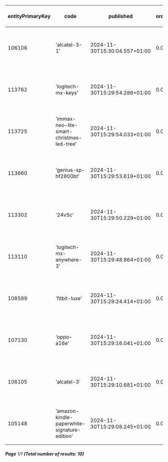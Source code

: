 | entityPrimaryKey | code                                         | published                     | orderedQuantity | 🔗 stocks: quantityOnStock | 🔗  stocks 📄 Stock | 🪙 Price for sale                  |
| ---------------- | -------------------------------------------- | ----------------------------- | --------------- | -------------------------- | ------------------- | ---------------------------------- |
| 106106           | 'alcatel-3-1'                                | 2024-11-30T15:30:04.557+01:00 | 0.00000         | 🔗 119334: 530.00000       | 📄 Stock: 119334    | 🪙 €100.00 (with 21% tax) / €82.64 |
| 113762           | 'logitech-mx-keys'                           | 2024-11-30T15:29:54.286+01:00 | 0.00000         | 🔗 119334: 155.00000       | 📄 Stock: 119334    | 🪙 €101.00 (with 21% tax) / €83.47 |
| 113725           | 'immax-neo-lite-smart-christmas-led-tree'    | 2024-11-30T15:29:54.033+01:00 | 0.00000         | 🔗 119334: 390.00000       | 📄 Stock: 119334    | 🪙 €103.00 (with 21% tax) / €85.12 |
| 113660           | 'genius-sp-hf2800bt'                         | 2024-11-30T15:29:53.619+01:00 | 0.00000         | 🔗 119334: 82.00000        | 📄 Stock: 119334    | 🪙 €101.00 (with 21% tax) / €83.47 |
| 113302           | '24v5c'                                      | 2024-11-30T15:29:50.229+01:00 | 0.00000         | 🔗 119334: 532.00000       | 📄 Stock: 119334    | 🪙 €102.00 (with 21% tax) / €84.30 |
| 113110           | 'logitech-mx-anywhere-3'                     | 2024-11-30T15:29:48.864+01:00 | 0.00000         | 🔗 119334: 272.00000       | 📄 Stock: 119334    | 🪙 €100.00 (with 21% tax) / €82.64 |
| 108599           | 'fitbit-luxe'                                | 2024-11-30T15:29:24.414+01:00 | 0.00000         | 🔗 119334: 11.00000        | 📄 Stock: 119334    | 🪙 €102.00 (with 21% tax) / €84.30 |
| 107130           | 'oppo-a16e'                                  | 2024-11-30T15:29:16.041+01:00 | 0.00000         | 🔗 119334: 523.00000       | 📄 Stock: 119334    | 🪙 €100.00 (with 21% tax) / €82.64 |
| 106105           | 'alcatel-3'                                  | 2024-11-30T15:29:10.681+01:00 | 0.00000         | 🔗 119334: 1031.00000      | 📄 Stock: 119334    | 🪙 €80.00 (with 21% tax) / €66.12  |
| 105148           | 'amazon-kindle-paperwhite-signature-edition' | 2024-11-30T15:29:08.245+01:00 | 0.00000         | 🔗 119334: 155.00000       | 📄 Stock: 119334    | 🪙 €102.00 (with 21% tax) / €84.30 |

###### **Page** 1/1 **(Total number of results: 10)**